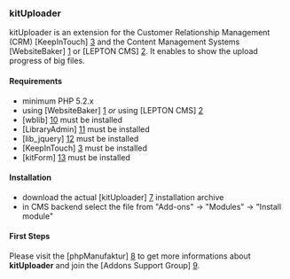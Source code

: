### kitUploader

kitUploader is an extension for the Customer Relationship Management (CRM) [KeepInTouch] [3] and the Content Management Systems [WebsiteBaker] [1] or [LEPTON CMS] [2]. It enables to show the upload progress of big files. 

#### Requirements

* minimum PHP 5.2.x
* using [WebsiteBaker] [1] _or_ using [LEPTON CMS] [2]
* [wblib] [10] must be installed
* [LibraryAdmin] [11] must be installed
* [lib_jquery] [12] must be installed
* [KeepInTouch] [3] must be installed
* [kitForm] [13] must be installed

#### Installation

* download the actual [kitUploader] [7] installation archive
* in CMS backend select the file from "Add-ons" -> "Modules" -> "Install module"

#### First Steps

Please visit the [phpManufaktur] [8] to get more informations about **kitUploader** and join the [Addons Support Group] [9].

[1]: http://websitebaker2.org "WebsiteBaker Content Management System"
[2]: http://lepton-cms.org "LEPTON CMS"
[3]: https://addons.phpmanufaktur.de/download.php?file=KeepInTouch
[7]: https://addons.phpmanufaktur.de/download.php?file=kitUploader
[8]: http://phpmanufaktur.de
[9]: https://phpmanufaktur.de/support
[10]: https://github.com/webbird/wblib/downloads
[11]: http://jquery.lepton-cms.org/modules/download_gallery/dlc.php?file=75&id=1318585713
[12]: http://jquery.lepton-cms.org/modules/download_gallery/dlc.php?file=76&id=1320743410
[13]: https://addons.phpmanufaktur.de/download.php?file=kitForm
